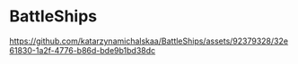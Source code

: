 # BattleShips

https://github.com/katarzynamichalskaa/BattleShips/assets/92379328/32e61830-1a2f-4776-b86d-bde9b1bd38dc

